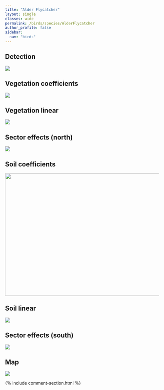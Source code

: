```yaml
---
title: "Alder Flycatcher"
layout: single
classes: wide
permalink: /birds/species/AlderFlycatcher
author_profile: false
sidebar:
  nav: "birds"
---
```


<h2>Detection</h2>

<a href="https://beallen.github.io/DevelopmentWebsite/assets/images/birds/AlderFlycatcher/det.jpg">
<img src="https://beallen.github.io/DevelopmentWebsite/assets/images/birds/AlderFlycatcher/det.jpg">
</a>

<h2>Vegetation coefficients</h2>

<a href="https://drive.google.com/uc?export=view&id=1-9nHPRp6kj4cqvvbPD-3StqIQkynSlmJ">
<img src="https://drive.google.com/uc?export=view&id=1-9nHPRp6kj4cqvvbPD-3StqIQkynSlmJ">
</a>

<h2>Vegetation linear</h2>

<a href="https://beallen.github.io/DevelopmentWebsite/assets/images/birds/AlderFlycatcher/lin-north.jpg">
<img src="https://beallen.github.io/DevelopmentWebsite/assets/images/birds/AlderFlycatcher/lin-north.jpg">
</a>

<h2>Sector effects (north)</h2>

<a href="https://beallen.github.io/DevelopmentWebsite/assets/images/birds/AlderFlycatcher/sector-north.jpg">
<img src="https://beallen.github.io/DevelopmentWebsite/assets/images/birds/AlderFlycatcher/sector-north.jpg">
</a>

<h2>Soil coefficients</h2>

<a href="https://drive.google.com/uc?export=view&id=16fCdtq1pw9-Y0DN9nk52Up02tZz4s-CM">
<img src="https://drive.google.com/uc?export=view&id=16fCdtq1pw9-Y0DN9nk52Up02tZz4s-CM" height = "400" width = "600">
</a>

<h2>Soil linear</h2>

<a href="https://beallen.github.io/DevelopmentWebsite/assets/images/birds/AlderFlycatcher/lin-south.jpg">
<img src="https://beallen.github.io/DevelopmentWebsite/assets/images/birds/AlderFlycatcher/lin-south.jpg">
</a>

<h2>Sector effects (south)</h2>

<a href="https://beallen.github.io/DevelopmentWebsite/assets/images/birds/AlderFlycatcher/sector-south.jpg">
<img src="https://beallen.github.io/DevelopmentWebsite/assets/images/birds/AlderFlycatcher/sector-south.jpg">
</a>

<h2>Map</h2>

<a href="https://beallen.github.io/DevelopmentWebsite/assets/images/birds/AlderFlycatcher/map.jpg">
<img src="https://beallen.github.io/DevelopmentWebsite/assets/images/birds/AlderFlycatcher/map.jpg">
</a>

{% include comment-section.html %}
